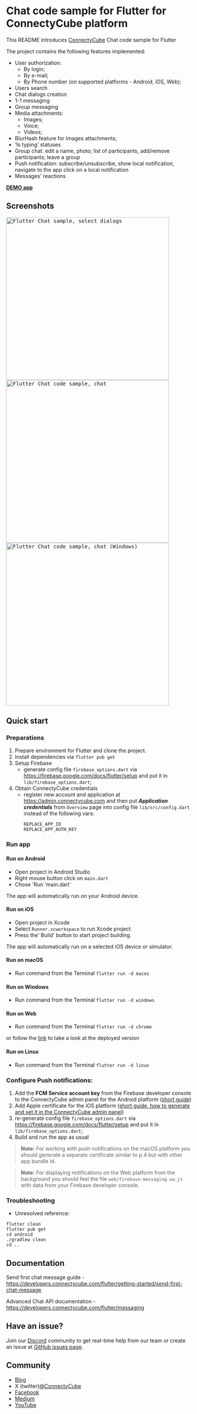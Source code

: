 # Chat code sample for Flutter for ConnectyCube platform

This README introduces [ConnectyCube](https://connectycube.com) Chat code sample for Flutter

The project contains the following features implemented:

- User authorization:
  - By login;
  - By e-mail;
  - By Phone number (on supported platforms - Android, iOS, Web);
- Users search
- Chat dialogs creation
- 1-1 messaging
- Group messaging
- Media attachments:
  - Images;
  - Voice;
  - Videos;
- BlurHash feature for Images attachments;
- ‘Is typing’ statuses
- Group chat: edit a name, photo; list of participants, add/remove participants; leave a group
- Push notification: subscribe/unsubscribe, show local notification, navigate to the app click on a local notification
- Messages' reactions

[**DEMO app**](https://connectycube.github.io/connectycube-flutter-samples/chat_sample/build/web/)

## Screenshots

<kbd><img alt="Flutter Chat sample, select dialogs" src="https://developers.connectycube.com/images/code_samples/flutter/dialogs_screen.png" height="440" />
</kbd> <kbd><img alt="Flutter Chat code sample, chat" src="https://developers.connectycube.com/images/code_samples/flutter/chat_screen.png" height="440" /></kbd>
</kbd> <kbd><img alt="Flutter Chat code sample, chat (Windows)" src="https://developers.connectycube.com/images/code_samples/flutter/chat_screen_windows.png" height="440" /></kbd>

## Quick start

### Preparations

1. Prepare environment for Flutter and clone the project.
2. Install dependencies via `flutter pub get`
3. Setup Firebase
   - generate config file `firebase_options.dart` via https://firebase.google.com/docs/flutter/setup and put it in `lib/firebase_options.dart`;
4. Obtain ConnectyCube credentials
   - register new account and application at https://admin.connectycube.com and then put ***Application credentials*** from `Overview` page into config file `lib/src/config.dart` instead of the following vars:
      ```
      REPLACE_APP_ID
      REPLACE_APP_AUTH_KEY
      ```

### Run app
#### Run on Android
- Open project in Android Studio
- Right mouse button click on `main.dart`
- Chose 'Run 'main.dart'

The app will automatically run on your Android device.

#### Run on iOS
- Open project in Xcode
- Select `Runner.xcworkspace` to run Xcode project
- Press the' Build' button to start project building.

The app will automatically run on a selected iOS device or simulator.

#### Run on macOS
- Run command from the Terminal `flutter run -d macos`

#### Run on Windows
- Run command from the Terminal `flutter run -d windows`

#### Run on Web
- Run command from the Terminal `flutter run -d chrome`

or follow the [link](https://connectycube.github.io/connectycube-flutter-samples/chat_sample/build/web) to take a look at the deployed version

#### Run on Linux
- Run command from the Terminal `flutter run -d linux`

### Configure Push notifications:
1. Add the **FCM Service account key** from the Firebase developer console to the ConnectyCube admin panel for the Android platform ([short guide](https://developers.connectycube.com/flutter/push-notifications?id=android))
2. Add Apple certificate for the iOS platform ([short guide, how to generate and set it in the ConnectyCube admin panel](https://developers.connectycube.com/ios/push-notifications?id=create-apns-certificate))
3. re-generate config file `firebase_options.dart` via https://firebase.google.com/docs/flutter/setup and put it in `lib/firebase_options.dart`;
4. Build and run the app as usual

> **Note:** For working with push notifications on the macOS platform you should generate a separate certificate similar to p.4 but with other app bundle id.

> **Note:** For displaying notifications on the Web platform from the background you should feel the file `web/firebase-messaging-sw.js` with data from your Firebase developer console.


### Troubleshooting

- Unresolved reference:

```
flutter clean
flutter pub get
cd android
./gradlew clean
cd ..
```

## Documentation

Send first chat message guide - https://developers.connectycube.com/flutter/getting-started/send-first-chat-message

Advanced Chat API documentation - https://developers.connectycube.com/flutter/messaging

## Have an issue?

Join our [Discord](https://discord.com/invite/zqbBWNCCFJ) community to get real-time help from our team or create an issue at [GitHub issues page](https://github.com/ConnectyCube/connectycube-flutter-samples/issues).

## Community

- [Blog](https://connectycube.com/blog)
- X (twitter)[@ConnectyCube](https://x.com/ConnectyCube)
- [Facebook](https://www.facebook.com/ConnectyCube)
- [Medium](https://medium.com/@connectycube)
- [YouTube](https://www.youtube.com/@ConnectyCube)

